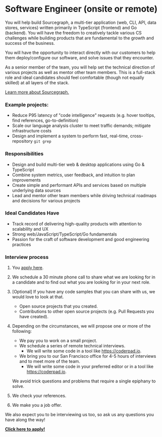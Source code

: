 # Software Engineer (onsite or remote)

You will help build Sourcegraph, a multi-tier application (web, CLI, API, data stores, services) written primarily in TypeScript (frontend) and Go (backend). You will have the freedom to creatively tackle various CS challenges while building products that are fundamental to the growth and success of the business.

You will have the opportunity to interact directly with our customers to help them deploy/configure our software, and solve issues that they encounter.

As a senior member of the team, you will help set the technical direction of various projects as well as mentor other team members. This is a full-stack role and ideal candidates should feel comfortable (though not equally skilled) at all layers of the stack.

[Learn more about Sourcegraph.](README.md)

### Example projects:

- Reduce P95 latency of "code intelligence" requests (e.g. hover tooltips, find references, go-to-definition)
- Scale our language analysis cluster to meet traffic demands; mitigate infrastructure costs
- Design and implement a system to perform fast, real-time, cross-repository `git grep`

### Responsibilities

- Design and build multi-tier web & desktop applications using Go & TypeScript
- Combine system metrics, user feedback, and intuition to plan improvements
- Create simple and performant APIs and services based on multiple underlying data sources
- Lead and mentor other team members while driving technical roadmaps and decisions for various projects

### Ideal Candidates Have

- Track record of delivering high-quality products with attention to scalability and UX
- Strong web/JavaScript/TypeScript/Go fundamentals
- Passion for the craft of software development and good engineering practices

### Interview process

1.  You [apply here](https://hire.withgoogle.com/public/jobs/sourcegraphcom/view/P_AAAAAADAAADP_pY7jAAAXU).
2.  We schedule a 30 minute phone call to share what we are looking for in a candidate and to find out what you are looking for in your next role.
3.  [Optional] If you have any code samples that you can share with us, we would love to look at that.
    - Open source projects that you created.
    - Contributions to other open source projects (e.g. Pull Requests you have created).
4.  Depending on the circumstances, we will propose one or more of the following:

    - We pay you to work on a small project.
    - We schedule a series of remote technical interviews.
      - We will write some code in a tool like https://coderpad.io.
    - We bring you to our San Francisco office for 4-5 hours of interviews and to meet more of the team.
      - We will write some code in your preferred editor or in a tool like https://coderpad.io.

    We avoid trick questions and problems that require a single epiphany to solve.

5.  We check your references.
6.  We make you a job offer.

We also expect you to be interviewing us too, so ask us any questions you have along the way!

**[Click here to apply!](https://hire.withgoogle.com/public/jobs/sourcegraphcom/view/P_AAAAAADAAADP_pY7jAAAXU)**
